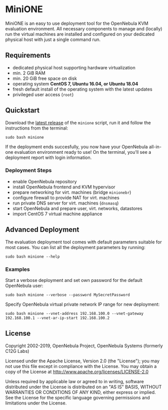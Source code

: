 # MiniONE

MiniONE is an easy to use deployment tool for the OpenNebula KVM evaluation environment. All necessary components to manage and (locally) run the virtual machines are installed and configured on your dedicated physical host with just a single command run.

## Requirements

- dedicated physical host supporting hardware virtualization
- min.  2 GiB RAM
- min. 20 GiB free space on disk
- operating system **CentOS 7, Ubuntu 16.04, or Ubuntu 18.04**
- fresh default install of the operating system with the latest updates
- privileged user access (`root`)

## Quickstart

Download the [latest release](https://github.com/OpenNebula/minione/releases/latest) of the `minione` script, run it and follow the instructions from the terminal:

```
sudo bash minione
```

If the deployment ends succesfully, you now have your OpenNebula all-in-one evaluation environment ready to use! On the terminal, you'll see a deployment report with login information.

### Deployment Steps

- enable OpenNebula repository
- install OpenNebula frontend and KVM hypervisor
- prepare networking for virt. machines (bridge `minionebr`)
- configure firewall to provide NAT for virt. machines
- run private DNS server for virt. machines (`dnsmasq`)
- start OpenNebula and prepare user, virt. networks, datastores
- import CentOS 7 virtual machine appliance

## Advanced Deployment

The evaluation deployment tool comes with default parameters suitable for most cases. You can list all the deployment parameters by running:

```
sudo bash minione --help
```

### Examples

Start a verbose deployment and set own password for the default OpenNebula user:

```
sudo bash minione --verbose --password MySecretPassword
```

Specify OpenNebula virtual private network IP range for new deployment:

```
sudo bash minione --vnet-address 192.168.100.0 --vnet-gateway 192.168.100.1 --vnet-ar-ip-start 192.168.100.2
```

## License

Copyright 2002-2019, OpenNebula Project, OpenNebula Systems (formerly C12G Labs)

Licensed under the Apache License, Version 2.0 (the "License"); you may
not use this file except in compliance with the License. You may obtain
a copy of the License at http://www.apache.org/licenses/LICENSE-2.0

Unless required by applicable law or agreed to in writing, software
distributed under the License is distributed on an "AS IS" BASIS,
WITHOUT WARRANTIES OR CONDITIONS OF ANY KIND, either express or implied.
See the License for the specific language governing permissions and
limitations under the License.
